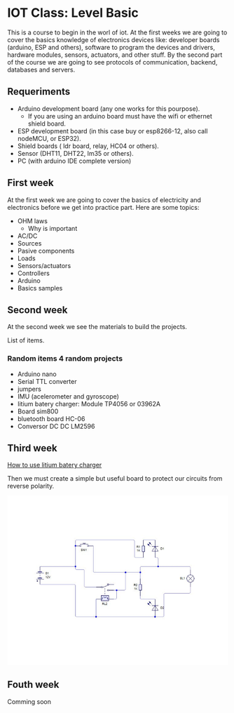 # IOT Class: Level Basic

This is a course to begin in the worl of iot. At the first weeks we are going to cover the basics knowledge of electronics devices like: developer boards (arduino, ESP and others), software to program the devices and drivers, hardware modules, sensors, actuators, and other stuff. By the second part of the course we are going to see protocols of communication, backend, databases and servers.

## Requeriments

- Arduino development board (any one works for this pourpose).
    - If you are using an arduino board must have the wifi or ethernet shield board.
- ESP development board (in this case buy or esp8266-12, also call nodeMCU, or ESP32).
- Shield boards ( ldr board, relay, HC04 or others).
- Sensor (DHT11, DHT22, lm35 or others).
- PC (with arduino IDE complete version)


## First week
At the first week we are going to cover the basics of electricity and electronics before we get into practice part. Here are some topics:

- OHM laws
  - Why is important
- AC/DC
- Sources
- Pasive components
- Loads
- Sensors/actuators
- Controllers
- Arduino
- Basics samples

## Second week

At the second week we see the materials to build the projects.

List of items.

### Random items 4 random projects

- Arduino nano
- Serial TTL converter
- jumpers
- IMU (acelerometer and gyroscope)
- litium batery charger: Module TP4056 or 03962A
- Board sim800
- bluetooth board HC-06
- Conversor DC DC LM2596


## Third week

[How to use litium batery charger](https://www.youtube.com/watch?v=mqjcenit4_Y)

Then we must create a simple but useful board to protect our circuits from reverse polarity.

![This is an schematic](/img/protecion-cortocircuitos.jpg)

## Fouth week

Comming soon
